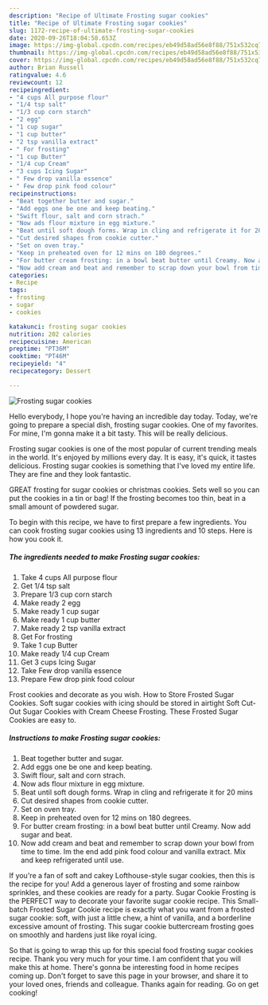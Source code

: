 ```yaml
---
description: "Recipe of Ultimate Frosting sugar cookies"
title: "Recipe of Ultimate Frosting sugar cookies"
slug: 1172-recipe-of-ultimate-frosting-sugar-cookies
date: 2020-09-26T18:04:58.653Z
image: https://img-global.cpcdn.com/recipes/eb49d58ad56e8f88/751x532cq70/frosting-sugar-cookies-recipe-main-photo.jpg
thumbnail: https://img-global.cpcdn.com/recipes/eb49d58ad56e8f88/751x532cq70/frosting-sugar-cookies-recipe-main-photo.jpg
cover: https://img-global.cpcdn.com/recipes/eb49d58ad56e8f88/751x532cq70/frosting-sugar-cookies-recipe-main-photo.jpg
author: Brian Russell
ratingvalue: 4.6
reviewcount: 12
recipeingredient:
- "4 cups All purpose flour"
- "1/4 tsp salt"
- "1/3 cup corn starch"
- "2 egg"
- "1 cup sugar"
- "1 cup butter"
- "2 tsp vanilla extract"
- " For frosting"
- "1 cup Butter"
- "1/4 cup Cream"
- "3 cups Icing Sugar"
- " Few drop vanilla essence"
- " Few drop pink food colour"
recipeinstructions:
- "Beat together butter and sugar."
- "Add eggs one be one and keep beating."
- "Swift flour, salt and corn strach."
- "Now ads flour mixture in egg mixture."
- "Beat until soft dough forms. Wrap in cling and refrigerate it for 20 mins"
- "Cut desired shapes from cookie cutter."
- "Set on oven tray."
- "Keep in preheated oven for 12 mins on 180 degrees."
- "For butter cream frosting: in a bowl beat butter until Creamy. Now add sugar and beat."
- "Now add cream and beat and remember to scrap down your bowl from time to time. Im the end add pink food colour and vanilla extract. Mix and keep refrigerated until use."
categories:
- Recipe
tags:
- frosting
- sugar
- cookies

katakunci: frosting sugar cookies 
nutrition: 202 calories
recipecuisine: American
preptime: "PT36M"
cooktime: "PT46M"
recipeyield: "4"
recipecategory: Dessert

---
```



![Frosting sugar cookies](https://img-global.cpcdn.com/recipes/eb49d58ad56e8f88/751x532cq70/frosting-sugar-cookies-recipe-main-photo.jpg)

Hello everybody, I hope you're having an incredible day today. Today, we're going to prepare a special dish, frosting sugar cookies. One of my favorites. For mine, I'm gonna make it a bit tasty. This will be really delicious.

Frosting sugar cookies is one of the most popular of current trending meals in the world. It's enjoyed by millions every day. It is easy, it's quick, it tastes delicious. Frosting sugar cookies is something that I've loved my entire life. They are fine and they look fantastic.

GREAT frosting for sugar cookies or christmas cookies. Sets well so you can put the cookies in a tin or bag! If the frosting becomes too thin, beat in a small amount of powdered sugar.


To begin with this recipe, we have to first prepare a few ingredients. You can cook frosting sugar cookies using 13 ingredients and 10 steps. Here is how you cook it.

<!--inarticleads1-->

##### The ingredients needed to make Frosting sugar cookies:

1. Take 4 cups All purpose flour
1. Get 1/4 tsp salt
1. Prepare 1/3 cup corn starch
1. Make ready 2 egg
1. Make ready 1 cup sugar
1. Make ready 1 cup butter
1. Make ready 2 tsp vanilla extract
1. Get  For frosting
1. Take 1 cup Butter
1. Make ready 1/4 cup Cream
1. Get 3 cups Icing Sugar
1. Take  Few drop vanilla essence
1. Prepare  Few drop pink food colour


Frost cookies and decorate as you wish. How to Store Frosted Sugar Cookies. Soft sugar cookies with icing should be stored in airtight Soft Cut-Out Sugar Cookies with Cream Cheese Frosting. These Frosted Sugar Cookies are easy to. 

<!--inarticleads2-->

##### Instructions to make Frosting sugar cookies:

1. Beat together butter and sugar.
1. Add eggs one be one and keep beating.
1. Swift flour, salt and corn strach.
1. Now ads flour mixture in egg mixture.
1. Beat until soft dough forms. Wrap in cling and refrigerate it for 20 mins
1. Cut desired shapes from cookie cutter.
1. Set on oven tray.
1. Keep in preheated oven for 12 mins on 180 degrees.
1. For butter cream frosting: in a bowl beat butter until Creamy. Now add sugar and beat.
1. Now add cream and beat and remember to scrap down your bowl from time to time. Im the end add pink food colour and vanilla extract. Mix and keep refrigerated until use.


If you&#39;re a fan of soft and cakey Lofthouse-style sugar cookies, then this is the recipe for you! Add a generous layer of frosting and some rainbow sprinkles, and these cookies are ready for a party. Sugar Cookie Frosting is the PERFECT way to decorate your favorite sugar cookie recipe. This Small-batch Frosted Sugar Cookie recipe is exactly what you want from a frosted sugar cookie: soft, with just a little chew, a hint of vanilla, and a borderline excessive amount of frosting. This sugar cookie buttercream frosting goes on smoothly and hardens just like royal icing. 

So that is going to wrap this up for this special food frosting sugar cookies recipe. Thank you very much for your time. I am confident that you will make this at home. There's gonna be interesting food in home recipes coming up. Don't forget to save this page in your browser, and share it to your loved ones, friends and colleague. Thanks again for reading. Go on get cooking!
